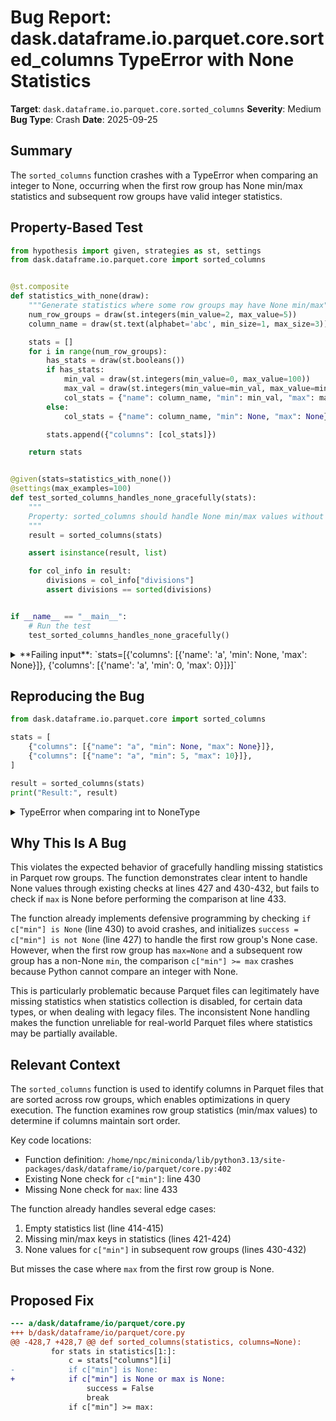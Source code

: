 # Bug Report: dask.dataframe.io.parquet.core.sorted_columns TypeError with None Statistics

**Target**: `dask.dataframe.io.parquet.core.sorted_columns`
**Severity**: Medium
**Bug Type**: Crash
**Date**: 2025-09-25

## Summary

The `sorted_columns` function crashes with a TypeError when comparing an integer to None, occurring when the first row group has None min/max statistics and subsequent row groups have valid integer statistics.

## Property-Based Test

```python
from hypothesis import given, strategies as st, settings
from dask.dataframe.io.parquet.core import sorted_columns


@st.composite
def statistics_with_none(draw):
    """Generate statistics where some row groups may have None min/max"""
    num_row_groups = draw(st.integers(min_value=2, max_value=5))
    column_name = draw(st.text(alphabet='abc', min_size=1, max_size=3))

    stats = []
    for i in range(num_row_groups):
        has_stats = draw(st.booleans())
        if has_stats:
            min_val = draw(st.integers(min_value=0, max_value=100))
            max_val = draw(st.integers(min_value=min_val, max_value=min_val + 10))
            col_stats = {"name": column_name, "min": min_val, "max": max_val}
        else:
            col_stats = {"name": column_name, "min": None, "max": None}

        stats.append({"columns": [col_stats]})

    return stats


@given(stats=statistics_with_none())
@settings(max_examples=100)
def test_sorted_columns_handles_none_gracefully(stats):
    """
    Property: sorted_columns should handle None min/max values without crashing.
    """
    result = sorted_columns(stats)

    assert isinstance(result, list)

    for col_info in result:
        divisions = col_info["divisions"]
        assert divisions == sorted(divisions)


if __name__ == "__main__":
    # Run the test
    test_sorted_columns_handles_none_gracefully()
```

<details>

<summary>
**Failing input**: `stats=[{'columns': [{'name': 'a', 'min': None, 'max': None}]}, {'columns': [{'name': 'a', 'min': 0, 'max': 0}]}]`
</summary>
```
Traceback (most recent call last):
  File "/home/npc/pbt/agentic-pbt/worker_/19/hypo.py", line 43, in <module>
    test_sorted_columns_handles_none_gracefully()
    ~~~~~~~~~~~~~~~~~~~~~~~~~~~~~~~~~~~~~~~~~~~^^
  File "/home/npc/pbt/agentic-pbt/worker_/19/hypo.py", line 27, in test_sorted_columns_handles_none_gracefully
    @settings(max_examples=100)
                   ^^^
  File "/home/npc/miniconda/lib/python3.13/site-packages/hypothesis/core.py", line 2124, in wrapped_test
    raise the_error_hypothesis_found
  File "/home/npc/pbt/agentic-pbt/worker_/19/hypo.py", line 32, in test_sorted_columns_handles_none_gracefully
    result = sorted_columns(stats)
  File "/home/npc/miniconda/lib/python3.13/site-packages/dask/dataframe/io/parquet/core.py", line 433, in sorted_columns
    if c["min"] >= max:
       ^^^^^^^^^^^^^^^
TypeError: '>=' not supported between instances of 'int' and 'NoneType'
Falsifying example: test_sorted_columns_handles_none_gracefully(
    stats=[{'columns': [{'name': 'a', 'min': None, 'max': None}]},
     {'columns': [{'name': 'a', 'min': 0, 'max': 0}]}],
)
```
</details>

## Reproducing the Bug

```python
from dask.dataframe.io.parquet.core import sorted_columns

stats = [
    {"columns": [{"name": "a", "min": None, "max": None}]},
    {"columns": [{"name": "a", "min": 5, "max": 10}]},
]

result = sorted_columns(stats)
print("Result:", result)
```

<details>

<summary>
TypeError when comparing int to NoneType
</summary>
```
Traceback (most recent call last):
  File "/home/npc/pbt/agentic-pbt/worker_/19/repo.py", line 8, in <module>
    result = sorted_columns(stats)
  File "/home/npc/miniconda/lib/python3.13/site-packages/dask/dataframe/io/parquet/core.py", line 433, in sorted_columns
    if c["min"] >= max:
       ^^^^^^^^^^^^^^^
TypeError: '>=' not supported between instances of 'int' and 'NoneType'
```
</details>

## Why This Is A Bug

This violates the expected behavior of gracefully handling missing statistics in Parquet row groups. The function demonstrates clear intent to handle None values through existing checks at lines 427 and 430-432, but fails to check if `max` is None before performing the comparison at line 433.

The function already implements defensive programming by checking `if c["min"] is None` (line 430) to avoid crashes, and initializes `success = c["min"] is not None` (line 427) to handle the first row group's None case. However, when the first row group has `max=None` and a subsequent row group has a non-None `min`, the comparison `c["min"] >= max` crashes because Python cannot compare an integer with None.

This is particularly problematic because Parquet files can legitimately have missing statistics when statistics collection is disabled, for certain data types, or when dealing with legacy files. The inconsistent None handling makes the function unreliable for real-world Parquet files where statistics may be partially available.

## Relevant Context

The `sorted_columns` function is used to identify columns in Parquet files that are sorted across row groups, which enables optimizations in query execution. The function examines row group statistics (min/max values) to determine if columns maintain sort order.

Key code locations:
- Function definition: `/home/npc/miniconda/lib/python3.13/site-packages/dask/dataframe/io/parquet/core.py:402`
- Existing None check for `c["min"]`: line 430
- Missing None check for `max`: line 433

The function already handles several edge cases:
1. Empty statistics list (line 414-415)
2. Missing min/max keys in statistics (lines 421-424)
3. None values for `c["min"]` in subsequent row groups (lines 430-432)

But misses the case where `max` from the first row group is None.

## Proposed Fix

```diff
--- a/dask/dataframe/io/parquet/core.py
+++ b/dask/dataframe/io/parquet/core.py
@@ -428,7 +428,7 @@ def sorted_columns(statistics, columns=None):
         for stats in statistics[1:]:
             c = stats["columns"][i]
-            if c["min"] is None:
+            if c["min"] is None or max is None:
                 success = False
                 break
             if c["min"] >= max:
```